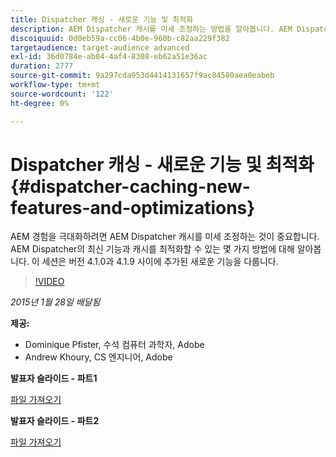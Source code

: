```yaml
---
title: Dispatcher 캐싱 - 새로운 기능 및 최적화
description: AEM Dispatcher 캐시를 미세 조정하는 방법을 알아봅니다. AEM Dispatcher의 최신 기능과 캐시를 최적화할 수 있는 몇 가지 방법에 대해 알아봅니다. 이 세션은 버전 4.1.0과 4.1.9 사이에 추가된 새로운 기능을 다룹니다.
discoiquuid: 0d0eb59a-cc06-4b0e-960b-c82aa229f382
targetaudience: target-audience advanced
exl-id: 36d0784e-ab04-4af4-8308-eb62a51e36ac
duration: 2777
source-git-commit: 9a297cda953d4414131657f9ac84580aea0eabeb
workflow-type: tm+mt
source-wordcount: '122'
ht-degree: 0%

---
```


# Dispatcher 캐싱 - 새로운 기능 및 최적화{#dispatcher-caching-new-features-and-optimizations}

AEM 경험을 극대화하려면 AEM Dispatcher 캐시를 미세 조정하는 것이 중요합니다. AEM Dispatcher의 최신 기능과 캐시를 최적화할 수 있는 몇 가지 방법에 대해 알아봅니다. 이 세션은 버전 4.1.0과 4.1.9 사이에 추가된 새로운 기능을 다룹니다.

>[!VIDEO](https://video.tv.adobe.com/v/19378/?quality=9)

*2015년 1월 28일 배달됨*

**제공:**

* Dominique Pfister, 수석 컴퓨터 과학자, Adobe
* Andrew Khoury, CS 엔지니어, Adobe

**발표자 슬라이드 - 파트1**

[파일 가져오기](assets/aemgems-dispatcher-caching-part1-jan-28-2015.pdf)

**발표자 슬라이드 - 파트2**

[파일 가져오기](assets/aemgems-dispatcher-caching-part2-jan-28-2015.pdf)
<!--
[Get back to the Overview](https://helpx.adobe.com/experience-manager/kt/eseminars/gems/aem-index.html)
-->
